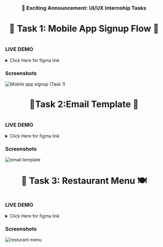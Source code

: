 <div id="header" align="center">
  <h3> 🌟 Exciting Announcement: UI/UX Internship Tasks </h3>
  <h1>
🌟 Task 1: Mobile App Signup Flow 📱 </br>
  <h1>
</div>
    
### LIVE DEMO
  <details><summary> Click Here for figma link </summary>
<p>

#### Download From Here
 <h3><a href='https://www.figma.com/design/Bng170M89dKEWhHfOQKtfq/Untitled?node-id=15-2&t=5NIDd5Z5mrNJc4YE-1'>click view </a></h3> 
</p>
</details>

### Screenshots 
![Mobile app signup (Task 1)](https://github.com/Rupsabanik/CODSOFT/assets/110343749/986fb5f8-f4c8-47b6-b23b-966bb3249a0c)



<div id="header" align="center">
  <h1>
 🌟Task 2:Email Template 📧 </br>
  <h1>
</div>
  
### LIVE DEMO
  <details><summary> Click Here for figma link </summary>
<p>

#### Download From Here
 <h3><a href='https://www.figma.com/design/Bng170M89dKEWhHfOQKtfq/Untitled?node-id=56-2&t=KJUmBoMOGat9sVgU-1'>click view</a></h3> 
  <h3><a href='https://www.figma.com/proto/Bng170M89dKEWhHfOQKtfq/Untitled?node-id=1-3&t=Ov7UT5qTJJLUedKk-1&scaling=scale-down&content-scaling=fixed&page-id=0%3A1&starting-point-node-id=1%3A3'>click</a></h3> 
 
</p>
</details>

### Screenshots
![email template](https://github.com/user-attachments/assets/1f492876-0eff-41bc-be13-79739d6e7160)



<div id="header" align="center">
  <h1>
 🌟 Task 3: Restaurant Menu 🍽 </br>
  <h1>
</div>
  
### LIVE DEMO
  <details><summary> Click Here for figma link </summary>
<p>

#### Download From Here
 <h3><a href='https://www.figma.com/design/Bng170M89dKEWhHfOQKtfq/Untitled?node-id=82-8&t=KJUmBoMOGat9sVgU-1'>click view</a></h3> 
</p>
</details>

### Screenshots
![resturant menu](https://github.com/user-attachments/assets/6255896c-ce6f-4795-b71c-804e02d727a3)

